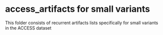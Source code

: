# access_artifacts for small variants
This folder consists of recurrent artifacts lists specifically for small variants in the ACCESS dataset
